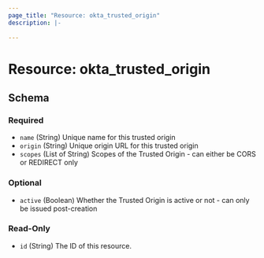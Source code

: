 ```yaml
---
page_title: "Resource: okta_trusted_origin"
description: |-
  
---
```


# Resource: okta_trusted_origin





<!-- schema generated by tfplugindocs -->
## Schema

### Required

- `name` (String) Unique name for this trusted origin
- `origin` (String) Unique origin URL for this trusted origin
- `scopes` (List of String) Scopes of the Trusted Origin - can either be CORS or REDIRECT only

### Optional

- `active` (Boolean) Whether the Trusted Origin is active or not - can only be issued post-creation

### Read-Only

- `id` (String) The ID of this resource.


